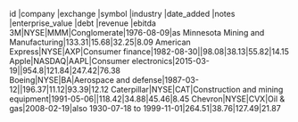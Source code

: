 id |company |exchange |symbol |industry |date_added |notes |enterprise_value |debt |revenue |ebitda 
3M|NYSE|MMM|Conglomerate|1976-08-09|as Minnesota Mining and Manufacturing|133.31|15.68|32.25|8.09
American Express|NYSE|AXP|Consumer finance|1982-08-30||98.08|38.13|55.82|14.15
Apple|NASDAQ|AAPL|Consumer electronics|2015-03-19||954.8|121.84|247.42|76.38
Boeing|NYSE|BA|Aerospace and defense|1987-03-12||196.37|11.12|93.39|12.12
Caterpillar|NYSE|CAT|Construction and mining equipment|1991-05-06||118.42|34.88|45.46|8.45
Chevron|NYSE|CVX|Oil & gas|2008-02-19|also 1930-07-18 to 1999-11-01|264.51|38.76|127.49|21.87
